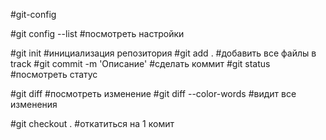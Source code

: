 #git-config

#git config --list #посмотреть настройки

#git init #инициализация репозитория
#git add . #добавить все файлы в track
#git commit -m 'Описание' #сделать коммит
#git status #посмотреть статус

#git diff #посмотреть изменение
#git diff --color-words #видит все изменения

#git checkout . #откатиться на 1 комит

